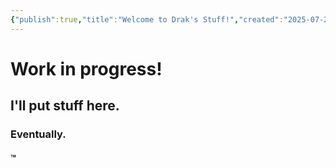 ```yaml
---
{"publish":true,"title":"Welcome to Drak's Stuff!","created":"2025-07-29T18:18:45.239-04:00","cssclasses":""}
---
```




# Work in progress!

## I'll put stuff here.

### Eventually.

#### ™
